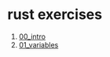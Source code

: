 # rust exercises

1. [00_intro](https://github.com/AmitMirgal/rust-space/tree/main/exercises/00_intro)
2. [01_variables](https://github.com/AmitMirgal/rust-space/tree/main/exercises/01_variables)
